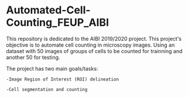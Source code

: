 # Automated-Cell-Counting_FEUP_AIBI
This repository is dedicated to the AIBI 2019/2020 project. This project's objective is to automate cell counting in microscopy images. Using an dataset with 50 images of groups of cells to be counted for trainning and another 50 for testing.


The project has two main goals/tasks:

    -Image Region of Interest (ROI) delineation
    
    -Cell segmentation and counting
